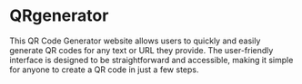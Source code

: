 # QRgenerator
This QR Code Generator website allows users to quickly and easily generate QR codes for any text or URL they provide. The user-friendly interface is designed to be straightforward and accessible, making it simple for anyone to create a QR code in just a few steps.

